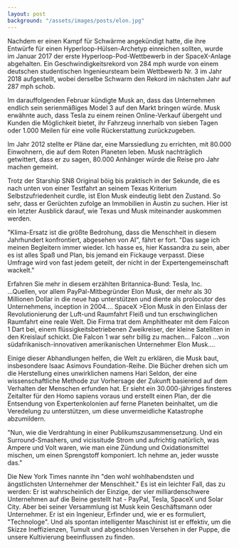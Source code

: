 ```yaml
---
layout: post
background: "/assets/images/posts/elon.jpg"
---
```


Nachdem er einen Kampf für Schwärme angekündigt hatte, die ihre Entwürfe für einen Hyperloop-Hülsen-Archetyp einreichen sollten, wurde im Januar 2017 der erste Hyperloop-Pod-Wettbewerb in der SpaceX-Anlage abgehalten. Ein Geschwindigkeitsrekord von 284 mph wurde von einem deutschen studentischen Ingenieursteam beim Wettbewerb Nr. 3 im Jahr 2018 aufgestellt, wobei derselbe Schwarm den Rekord im nächsten Jahr auf 287 mph schob.

Im darauffolgenden Februar kündigte Musk an, dass das Unternehmen endlich sein serienmäßiges Model 3 auf den Markt bringen würde. Musk erwähnte auch, dass Tesla zu einem reinen Online-Verkauf übergeht und Kunden die Möglichkeit bietet, ihr Fahrzeug innerhalb von sieben Tagen oder 1.000 Meilen für eine volle Rückerstattung zurückzugeben.

Im Jahr 2012 stellte er Pläne dar, eine Marssiedlung zu errichten, mit 80.000 Einwohnern, die auf dem Roten Planeten leben. Musk nachträglich getwittert, dass er zu sagen, 80.000 Anhänger würde die Reise pro Jahr machen gemeint.

Trotz der Starship SN8 Original böig bis praktisch in der Sekunde, die es nach unten von einer Testfahrt an seinem Texas Kriterium Selbstzufriedenheit curdle, ist Elon Musk eindeutig liebt den Zustand. So sehr, dass er Gerüchten zufolge an Immobilien in Austin zu suchen. Hier ist ein letzter Ausblick darauf, wie Texas und Musk miteinander auskommen werden.

"Klima-Ersatz ist die größte Bedrohung, dass die Menschheit in diesem Jahrhundert konfrontiert, abgesehen von AI", fährt er fort. "Das sage ich meinen Begleitern immer wieder. Ich hasse es, hier Kassandra zu sein, aber es ist alles Spaß und Plan, bis jemand ein Fickauge verpasst. Diese Umfrage wird von fast jedem geteilt, der nicht in der Expertengemeinschaft wackelt."

Erfahren Sie mehr in diesem erzählten Britannica-Bund: Tesla, Inc. ...Quellen, vor allem PayPal-Mitbegründer Elon Musk, der mehr als 30 Millionen Dollar in die neue hap unterstützen und diente als prolocutor des Unternehmens, inception in 2004.... SpaceX >Elon Musk in den Einlass der Revolutionierung der Luft-und Raumfahrt Fleiß und tun erschwinglichen Raumfahrt eine reale Welt. Die Firma trat dem Amphitheater mit dem Falcon 1 Dart bei, einem flüssigkeitsbetriebenen Zweikreiser, der kleine Satelliten in den Kreislauf schickt. Die Falcon 1 war sehr billig zu machen... Falcon ...von südafrikanisch-innovativen amerikanischen Unternehmer Elon Musk....

Einige dieser Abhandlungen helfen, die Welt zu erklären, die Musk baut, insbesondere Isaac Asimovs Foundation-Reihe. Die Bücher drehen sich um die Herstellung eines unwirklichen namens Hari Seldon, der eine wissenschaftliche Methode zur Vorhersage der Zukunft basierend auf dem Verhalten der Menschen erfunden hat. Er sieht ein 30.000-jähriges finsteres Zeitalter für den Homo sapiens voraus und erstellt einen Plan, der die Entsendung von Expertenkolonien auf ferne Planeten beinhaltet, um die Veredelung zu unterstützen, um diese unvermeidliche Katastrophe abzumildern.

"Nun, wie die Verdrahtung in einer Publikumszusammensetzung. Und ein Surround-Smashers, und vicissitude Strom und aufrichtig natürlich, was Ampere und Volt waren, wie man eine Zündung und Oxidationsmittel mischen, um einen Sprengstoff komponiert. Ich nehme an, jeder wusste das."

Die New York Times nannte ihn "den wohl wohlhabendsten und ängstlichsten Unternehmer der Menschheit." Es ist ein leichter Fall, das zu werden: Er ist wahrscheinlich der Einzige, der vier milliardenschwere Unternehmen auf die Beine gestellt hat - PayPal, Tesla, SpaceX und Solar City. Aber bei seiner Versammlung ist Musk kein Geschäftsmann oder Unternehmer. Er ist ein Ingenieur, Erfinder und, wie er es formuliert, "Technologe". Und als spontan intelligenter Maschinist ist er effektiv, um die Skizze Ineffizienzen, Tumult und abgeschlossen Versehen in der Puppe, die unsere Kultivierung beeinflussen zu finden.
